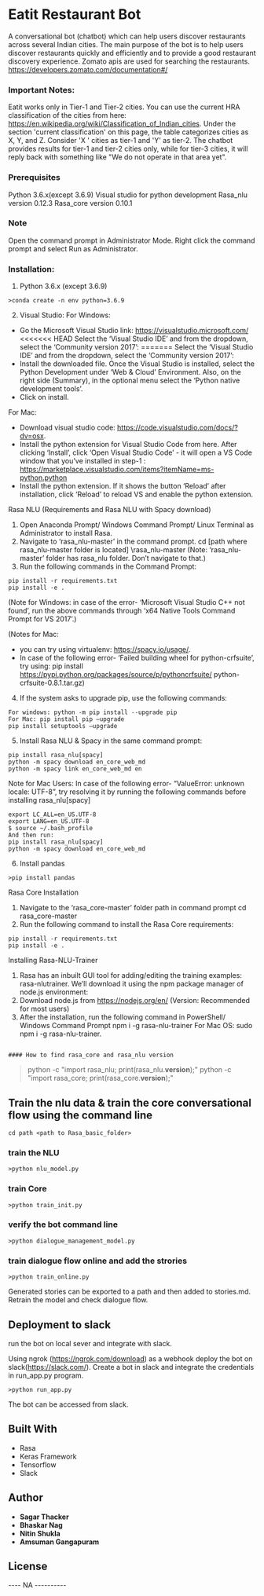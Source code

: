# Eatit Restaurant Bot
A conversational bot (chatbot) which can help users discover restaurants across several Indian cities. 
The main purpose of the bot is to help users discover restaurants quickly and efficiently and to provide a good restaurant discovery experience. 
Zomato apis are used for searching the restaurants. https://developers.zomato.com/documentation#/

### Important Notes:
Eatit works only in Tier-1 and Tier-2 cities. You can use the current HRA classification of the cities from here: https://en.wikipedia.org/wiki/Classification_of_Indian_cities. Under the section 'current classification' on this page, the table categorizes cities as X, Y, and Z. Consider 'X ' cities as tier-1 and 'Y' as tier-2. 
The chatbot provides results for tier-1 and tier-2 cities only, while for tier-3 cities, it will reply back with something like "We do not operate in that area yet".

### Prerequisites
Python 3.6.x(except 3.6.9)
Visual studio for python development 
Rasa_nlu version 0.12.3
Rasa_core version 0.10.1 

### Note
Open the command prompt in Administrator Mode.
Right click the command prompt and select Run as Administrator.

### Installation:
1. Python 3.6.x (except 3.6.9)
```
>conda create -n env python=3.6.9
```

2. Visual Studio:
For Windows:
  - Go the Microsoft Visual Studio link: https://visualstudio.microsoft.com/
<<<<<<< HEAD
  Select the ‘Visual Studio IDE’ and from the dropdown, select the ‘Community version 2017’:
=======
	Select the ‘Visual Studio IDE’ and from the dropdown, select the ‘Community version 2017’:
  - Install the downloaded file. Once the Visual Studio is installed, select the Python Development under ‘Web & Cloud’ Environment. Also, on the right side (Summary), in the optional menu select the ‘Python native development tools’.
  - Click on install.

For Mac:
  - Download visual studio code: https://code.visualstudio.com/docs/?dv=osx.
  - Install the python extension for Visual Studio Code from here. After clicking
  ‘Install’, click ‘Open Visual Studio Code’ - it will open a VS Code window that
  you’ve installed in step-1 :
  https://marketplace.visualstudio.com/items?itemName=ms-python.python
  - Install the python extension. If it shows the button ‘Reload’ after installation,
  click ‘Reload’ to reload VS and enable the python extension.

Rasa NLU (Requirements and Rasa NLU with Spacy download)
1. Open Anaconda Prompt/ Windows Command Prompt/ Linux Terminal as
Administrator to install Rasa.
2. Navigate to ‘rasa_nlu-master’ in the command prompt.
cd [path where rasa_nlu-master folder is located] \rasa_nlu-master
(Note: ‘rasa_nlu-master’ folder has rasa_nlu folder. Don’t navigate to that.)
3. Run the following commands in the Command Prompt:
```
pip install -r requirements.txt
pip install -e .
```

(Note for Windows: in case of the error- ‘Microsoft Visual Studio C++ not found’,
run the above commands through ‘x64 Native Tools Command Prompt for VS 2017’.)

(Notes for Mac:
- you can try using virtualenv: https://spacy.io/usage/.
- In case of the following error- ‘Failed building wheel for python-crfsuite’, try
using: pip install https://pypi.python.org/packages/source/p/pythoncrfsuite/
python-crfsuite-0.8.1.tar.gz)

4. If the system asks to upgrade pip, use the following commands:
```
For windows: python -m pip install --upgrade pip
For Mac: pip install pip –upgrade
pip install setuptools –upgrade
```

5. Install Rasa NLU & Spacy in the same command prompt:
```
pip install rasa_nlu[spacy]
python -m spacy download en_core_web_md
python -m spacy link en_core_web_md en
```

Note for Mac Users: In case of the following error- “ValueError: unknown locale:
UTF-8”, try resolving it by running the following commands before installing
rasa_nlu[spacy]
```
export LC_ALL=en_US.UTF-8
export LANG=en_US.UTF-8
$ source ~/.bash_profile
And then run:
pip install rasa_nlu[spacy]
python -m spacy download en_core_web_md
```

6. Install pandas
```
>pip install pandas
```

Rasa Core Installation
1. Navigate to the ‘rasa_core-master’ folder path in command prompt
cd rasa_core-master
2. Run the following command to install the Rasa Core requirements:
```
pip install -r requirements.txt
pip install -e .
```

Installing Rasa-NLU-Trainer
1. Rasa has an inbuilt GUI tool for adding/editing the training examples: rasa-nlutrainer.
We’ll download it using the npm package manager of node.js environment:
2. Download node.js from https://nodejs.org/en/ (Version: Recommended for most
users)
3. After the installation, run the following command in PowerShell/ Windows Command
Prompt
npm i -g rasa-nlu-trainer
For Mac OS: sudo npm i -g rasa-nlu-trainer.

```

#### How to find rasa_core and rasa_nlu version

```
>python -c "import rasa_nlu; print(rasa_nlu.__version__);"
>python -c "import rasa_core; print(rasa_core.__version__);"

## Train the nlu data & train the core conversational flow using the command line

```
cd path <path to Rasa_basic_folder>
```

### train the NLU
```
>python nlu_model.py
```

### train Core
```
>python train_init.py
```

### verify the bot command line
```
>python dialogue_management_model.py
```

### train dialogue flow online and add the strories
```
>python train_online.py
```

Generated stories can be exported to a path and then added to stories.md. Retrain the model and check dialogue flow.

## Deployment to slack

run the bot on local sever and integrate with slack.

Using ngrok (https://ngrok.com/download) as a webhook deploy the bot on slack(https://slack.com/). Create a bot in slack and integrate the credentials in run_app.py program.
```
>python run_app.py  
```
The bot can be accessed from slack. 

## Built With

* Rasa
* Keras Framework
* Tensorflow
* Slack

## Author

* **Sagar Thacker**
* **Bhaskar Nag**
* **Nitin Shukla**
* **Amsuman Gangapuram**

## License

 ---- NA ----------
